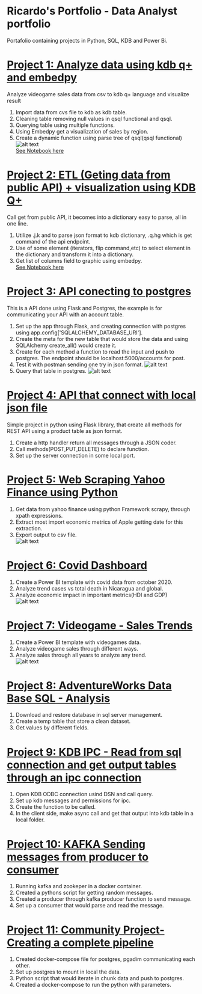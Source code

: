 # Ricardo's Portfolio - Data Analyst portfolio

Portafolio containing projects in Python, SQL, KDB and Power Bi.

# [Project 1: Analyze data using kdb q+ and embedpy](https://github.com/MrRicardoAcuna7/KDBQ_analyze_videgames_sales_data)
Analyze videogame sales data from csv to kdb q+ language and visualize result

1. Import data from cvs file to kdb as kdb table.
2. Cleaning table removing null values in qsql functional and qsql.
2. Querying table using multiple functions.
3. Using Embedpy get a visualization of sales by region.
4. Create a dynamic function using parse tree of qsql(qsql functional)
![alt text](videgame_sales.PNG)  
[See Notebook here](https://github.com/MrRicardoAcuna7/KDBQ_analyze_videgames_sales_data/blob/main/analyze_vgsales.ipynb)

# [Project 2: ETL (Geting data from public API) + visualization using KDB Q+](https://github.com/MrRicardoAcuna7/ETL_CryptoCoins)
Call get from public API, it becomes into a dictionary easy to parse, all in one line.  

1. Utilize .j.k and to parse json format to kdb dictionary, .q.hg which is get command of the api endpoint.  
2. Use of some element (iterators, flip command,etc) to select element in the dictionary and transform it into a dictionary.  
3. Get list of columns field to graphic using embedpy.  
[See Notebook here](https://github.com/MrRicardoAcuna7/ETL_CryptoCoins/blob/main/CryptoCurrencies_ETL_Analysis.ipynb)

# [Project 3: API conecting to postgres](https://github.com/MrRicardoAcuna7/API_Postgres_Flask)
This is a API done using Flask and Postgres, the example is for communicating your API with an account table.

1. Set up the app through Flask, and creating connection with postgres using app.config['SQLALCHEMY_DATABASE_URI'].
2. Create the meta for the new table that would store the data and using SQLAlchemy create_all() would create it.
3. Create for each method a function to read the input and push to postgres. The endpoint should be localhost:5000/accounts for post.
4. Test it with postman sending one try in json format.
![alt text](postman_snapshot.PNG)
6. Query that table in postgres.
![alt text](postgres_snapshot.PNG) 

# [Project 4: API that connect with local json file](https://github.com/MrRicardoAcuna7/local_API_server)
Simple project in python using Flask library, that create all methods for REST API using a product table as json format.  

1. Create a http handler return all messages through a JSON coder.  
2. Call methods(POST,PUT,DELETE) to declare function.  
3. Set up the server connection in some local port.  

# [Project 5: Web Scraping Yahoo Finance using Python](https://github.com/MrRicardoAcuna7/WebScraping_Finance_Apple)
1. Get data from yahoo finance using python Framework scrapy, through xpath expressions.  
2. Extract most import economic metrics of Apple getting date for this extraction.  
3. Export output to csv file.  
![alt text](Yahoo_Apple.jpg)  

# [Project 6: Covid Dashboard](https://github.com/MrRicardoAcuna7/PowerBIProjects)
1. Create a Power BI template with covid data from october 2020.  
2. Analyze trend cases vs total death in Nicaragua and global.  
3. Analyze economic impact in important metrics(HDI and GDP)  
![alt text](Covid.PNG)

# [Project 7: Videogame - Sales Trends](https://github.com/MrRicardoAcuna7/PowerBIProjects)
1. Create a Power BI template with videogames data.  
2. Analyze videogame sales through different ways.  
3. Analyze sales through all years to analyze any trend.  
![alt text](Videogame.PNG)  

# [Project 8: AdventureWorks Data Base SQL - Analysis](https://github.com/MrRicardoAcuna7/AdventureWorks2019DB_SQL_Analysis)
1. Download and restore database in sql server management.  
2. Create a temp table that store a clean dataset.  
3. Get values by different fields.  

# [Project 9: KDB IPC - Read from sql connection and get output tables through an ipc connection](https://github.com/MrRicardoAcuna7/KDB-QIPC)
1. Open KDB ODBC connection usind DSN and call query.  
2. Set up kdb messages and permissions for ipc.  
3. Create the function to be called.
4. In the client side, make async call and get that output into kdb table in a local folder.  

# [Project 10: KAFKA Sending messages from producer to consumer](https://github.com/MrRicardoAcuna7/Kafka_Python_Code)
1. Running kafka and zookeper in a docker container.  
2. Created a pythons script for getting random messages.  
3. Created a producer through kafka producer function to send message.
4. Set up a consumer that would parse and read the message.  

# [Project 11: Community Project-Creating a complete pipeline](https://github.com/MrRicardoAcuna7/data_engineering_zoomcamp)
1. Created docker-compose file for postgres, pgadim communicating each other.
2. Set up postgres to mount in local the data. 
3. Python script that would iterate in chunk data and push to postgres.
4. Created a docker-compose to run the python with parameters. 

